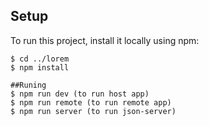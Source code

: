 	
## Setup
To run this project, install it locally using npm:

```
$ cd ../lorem
$ npm install

##Runing
$ npm run dev (to run host app)
$ npm run remote (to run remote app)
$ npm run server (to run json-server)
